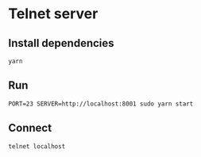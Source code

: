 # Telnet server



## Install dependencies

    yarn


## Run

    PORT=23 SERVER=http://localhost:8001 sudo yarn start


## Connect

    telnet localhost

